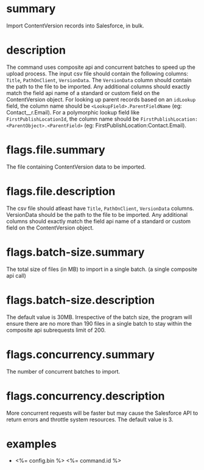 # summary

Import ContentVersion records into Salesforce, in bulk.

# description

The command uses composite api and concurrent batches to speed up the upload process. The input csv file should contain the following columns: `Title`, `PathOnClient`, `VersionData`. The `VersionData` column should contain the path to the file to be imported. Any additional columns should exactly match the field api name of a standard or custom field on the ContentVersion object. For looking up parent records based on an `idLookup` field, the column name should be `<LookupField>.ParentFieldName` (eg: Contact\_\_r.Email). For a polymorphic lookup field like `FirstPublishLocationId`, the column name should be `FirstPublishLocation:<ParentObject>.<ParentField>` (eg: FirstPublishLocation:Contact.Email).

# flags.file.summary

The file containing ContentVersion data to be imported.

# flags.file.description

The csv file should atleast have `Title`, `PathOnClient`, `VersionData` columns. VersionData should be the path to the file to be imported. Any additional columns should exactly match the field api name of a standard or custom field on the ContentVersion object.

# flags.batch-size.summary

The total size of files (in MB) to import in a single batch. (a single composite api call)

# flags.batch-size.description

The default value is 30MB. Irrespective of the batch size, the program will ensure there are no more than 190 files in a single batch to stay within the composite api subrequests limit of 200.

# flags.concurrency.summary

The number of concurrent batches to import.

# flags.concurrency.description

More concurrent requests will be faster but may cause the Salesforce API to return errors and throttle system resources. The default value is 3.

# examples

- <%= config.bin %> <%= command.id %>
